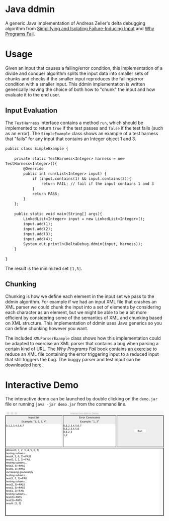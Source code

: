 # Java ddmin
A generic Java implementation of Andreas Zeller's delta debugging algorithm from [Simplifying and Isolating Failure-Inducing Input](https://www.st.cs.uni-saarland.de/papers/tse2002/tse2002.pdf) and [Why Programs Fail](http://www.whyprogramsfail.com/).

# Usage
Given an input that causes a failing/error condition, this implementation of a divide and conquer algorithm splits the input data into smaller sets of chunks and checks if the smaller input reproduces the failing/error condition with a smaller input. This ddmin implementation is written generically leaving the choice of both how to "chunk" the input and how evaluate it to the end user.

## Input Evaluation
The `TestHarness` interface contains a method `run`, which should be implemented to return `true` if the test passes and `false` if the test fails (such as an error). The `SimpleExample` class shows an example of a test harness that "fails" for any input that contains an Integer object 1 and 3. 

	public class SimpleExample {
	
		private static TestHarness<Integer> harness = new TestHarness<Integer>(){
			@Override
			public int run(List<Integer> input) {
				if (input.contains(1) && input.contains(3)){
					return FAIL; // fail if the input contains 1 and 3
				}
				return PASS;
			}
		};
		
		public static void main(String[] args){
			LinkedList<Integer> input = new LinkedList<Integer>();
			input.add(1);
			input.add(2);
			input.add(3);
			input.add(4);
			System.out.println(DeltaDebug.ddmin(input, harness));
		}
		
	}

The result is the minimized set `[1,3]`.

## Chunking
Chunking is how we define each element in the input set we pass to the ddmin algorithm.  For example if we had an input XML file that crashes an XML parser we could chunk the input into a set of elements by considering each character as an element, but we might be able to be a bit more efficient by considering some of the semantics of XML and chunking based on XML structure. This implementation of ddmin uses Java generics so you can define chunking however you want.

The included `XMLParserExample` class shows how this implementation could be adapted to exercise an XML parser that contains a bug when parsing a certain kind of URL.  The *Why Programs Fail* book contains [an exercise](http://www.whyprogramsfail.com/project1.php) to reduce an XML file containing the error triggering input to a reduced input that still triggers the bug.  The buggy parser and test input can be downloaded [here](https://www.st.cs.uni-saarland.de/whyprogramsfail/code/xmlproc-0.70a.zip).

# Interactive Demo
The interactive demo can be launched by double clicking on the `demo.jar` file or running `java -jar demo.jar` from the command line.

![Interactive Demo](./screenshot.png)

